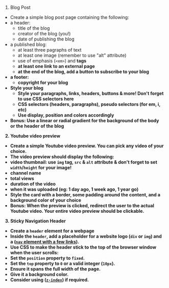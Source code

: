 1. Blog Post
- Create a simple blog post page containing the following:
 - a header:
    - title of the blog
    - creator of the blog (you!)
    - date of publishing the blog
 - a published blog:
    - at least three pagraphs of text
    - at least one image  (remember to use "alt" attribute)
    - use of emphasis (`<em>`) and <strong> tags
    - at least one link to an external page
    - at the end of the blog, add a button to subscribe to your blog
 - a footer:
    - copyright for your blog
- Style your blog
   - Style your paragraphs, links, headers, buttons & more! Don't forget to use CSS selectors here
   - CSS selectors (headers, paragraphs), pseudo selectors (for em, i, etc)
   - Use display, position and colors accordingly
- **Bonus**: Use a linear or radial gradient for the background of the body or the header of the blog

2. Youtube video preview
- Create a simple Youtube video preview. You can pick any video of your choice.
- The video preview should display the following:
 - video thumbnail: use `img` tag, `src` & `alt` attribute & don't forget to set `width`/`height` for your image!
 - channel name
 - total views
 - duration of the video
 - when it was uploaded (eg: 1 day ago, 1 week ago, 1 year go)
- Style the card with a border, some padding around the content, and a background color of your choice
- **Bonus**: When the preview is clicked, redirect the user to the actual Youtube video. Your entire video preview should be clickable.

3. Sticky Navigation Header
 - Create a `header` element for a webpage
 - Inside the `header`, add a placeholder for a website logo (`div` or `img`) and a ([`nav` element with a few links](https://www.w3schools.com/TAgs/tag_nav.asp)).
 - Use CSS to make the header stick to the top of the browser window when the user scrolls:
  - Set the `position` property to `fixed`.
  - Set the `top` property to `0` or a valid integer (`10px`).
  - Ensure it spans the full width of the page.
  - Give it a background color.
  - Consider using ([`z-index`](https://www.w3schools.com/cssref/pr_pos_z-index.php)) if required.